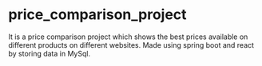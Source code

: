 # price_comparison_project
It is a price comparison project which shows the best prices available on different products on different websites. Made using spring boot and react by storing data in MySql.

